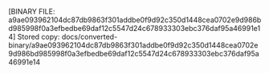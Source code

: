 [BINARY FILE: a9ae093962104dc87db9863f301addbe0f9d92c350d1448cea0702e9d986bd985998f0a3efbedbe69daf12c5547d24c678933303ebc376daf95a46991e14]
Stored copy: docs/converted-binary/a9ae093962104dc87db9863f301addbe0f9d92c350d1448cea0702e9d986bd985998f0a3efbedbe69daf12c5547d24c678933303ebc376daf95a46991e14
